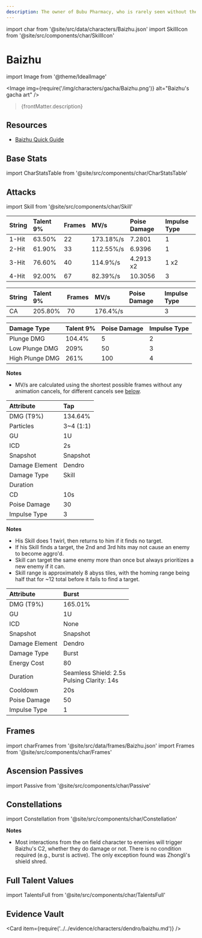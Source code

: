```yaml
---
description: The owner of Bubu Pharmacy, who is rarely seen without the white snake named Changsheng. His medicinal knowledge is encyclopedic, and his personal intrigues subtle.
---
```


import char from '@site/src/data/characters/Baizhu.json'
import SkillIcon from '@site/src/components/char/SkillIcon'

# Baizhu

import Image from '@theme/IdealImage'

<Image img={require('/img/characters/gacha/Baizhu.png')} alt="Baizhu's gacha art" />
<blockquote>{frontMatter.description}</blockquote>


## Resources
<!--
* [Baizhu Mains Discord]()
* [Full Baizhu Written Guide]()-->
* [Baizhu Quick Guide](https://keqingmains.com/q/baizhu-quickguide/)
<!--* [# Minute Video Guide to Baizhu]()
-->

## Base Stats

import CharStatsTable from '@site/src/components/char/CharStatsTable'

<CharStatsTable char={char} />

## Attacks

import Skill from '@site/src/components/char/Skill'

<Tabs queryString="ability">
<TabItem value='na' label='Normal Attacks'>
<SkillIcon char={char} skill='na' />
<div class='talent-columns'>
<Skill char={char} skill='na' sectionFilter='Normal Attack' />

| String | Talent 9% | Frames | MV/s      | Poise Damage | Impulse Type |
| :----- | :-------- | :----- | :-------- | :----------- | :----------- |
| 1-Hit  |  63.50%   |   22   | 173.18%/s |   7.2801     |     1        |
| 2-Hit  |  61.90%   |   33   | 112.55%/s |   6.9396     |     1        |
| 3-Hit  |  76.60%   |   40   | 114.9%/s  |   4.2913 x2  |     1 x2     |
| 4-Hit  |  92.00%   |   67   | 82.39%/s  |   10.3056    |     3        |


</div>
<div class='talent-columns'>
<Skill char={char} skill='na' sectionFilter='Charged Attack' />


| String | Talent 9% | Frames | MV/s     | Poise Damage | Impulse Type |
| :----- | :-------- | :----- | :------- | :----------- | :----------- |
| CA     |  205.80%  |   70   | 176.4%/s |              |      3       |


</div>
<div class='talent-columns'>
<Skill char={char} skill='na' sectionFilter='Plunging Attack' />


| Damage Type     | Talent 9% | Poise Damage | Impulse Type |
| :-------------- | :-------- | :----------- | :----------- |
| Plunge DMG      |  104.4%   |     5        |      2       |
| Low Plunge DMG  |  209%     |     50       |      3       |
| High Plunge DMG |  261%     |    100       |      4       |


</div>

**Notes**

* MV/s are calculated using the shortest possible frames without any animation cancels, for different cancels see [below](#frames).

</TabItem>

<TabItem value='e' label='Skill'>
<SkillIcon char={char} skill='e' />
<div class='talent-columns'>
<Skill char={char} skill='e' />


| Attribute      | Tap       |
| :------------- | :-------- | 
| DMG \(T9%\)    |  134.64%  |           
| Particles      |  3~4 (1:1)|           
| GU             |  1U       |           
| ICD            |  2s       |           
| Snapshot       |  Snapshot |           
| Damage Element |  Dendro   |           
| Damage Type    |  Skill    |           
| Duration       |           |           
| CD             |  10s      |           
| Poise Damage   |  30       |           
| Impulse Type   |  3        |           


</div>

**Notes**

* His Skill does 1 twirl, then returns to him if it finds no target.
* If his Skill finds a target, the 2nd and 3rd hits may not cause an enemy to become aggro'd.
* Skill can target the same enemy more than once but always prioritizes a new enemy if it can.
* Skill range is approximately 8 abyss tiles, with the homing range being half that for ~12 total before it fails to find a target.

</TabItem>

<TabItem value='q' label='Burst'>
<SkillIcon char={char} skill='q' />
<div class='talent-columns'>
<Skill char={char} skill='q'/>


| Attribute         | Burst                                            | 
| :---------------- | :----------------------------------------------- |
| DMG \(T9%\)       |  165.01%	                                       |           
| GU                |  1U                                              |           
| ICD               |  None                                            |           
| Snapshot          |  Snapshot                                        |           
| Damage Element    |  Dendro                                          |           
| Damage Type       |  Burst                                           |           
| Energy Cost       |  80                                              |           
| Duration          |  Seamless Shield: 2.5s <br /> Pulsing Clarity: 14s |           
| Cooldown          |  20s                                             |           
| Poise Damage      |  50                                              |           
| Impulse Type      |  1                                               |           


</div>


</TabItem>
</Tabs>


## Frames

import charFrames from '@site/src/data/frames/Baizhu.json'
import Frames from '@site/src/components/char/Frames'

<Frames data={charFrames} />


## Ascension Passives

import Passive from '@site/src/components/char/Passive'

<Tabs queryString="passive">
<TabItem value='passive' label='Passive'>
<Passive char={char} passive={2} />
</TabItem>

<TabItem value='a1' label='Ascension 1'>
<Passive char={char} passive={0} />
</TabItem>

<TabItem value="a4" label="Ascension 4">
<Passive char={char} passive={1} />
</TabItem>
</Tabs>

## Constellations

import Constellation from '@site/src/components/char/Constellation'

<Tabs queryString="constellation">
<TabItem value='c1' label='C1'>
<Constellation char={char} constellation={1} />
</TabItem>

<TabItem value='c2' label='C2'>
<Constellation char={char} constellation={2} />

**Notes**

* Most interactions from the on field character to enemies will trigger Baizhu's C2, whether they do damage or not. There is no condition required (e.g., burst is active). The only exception found was Zhongli's shield shred.

</TabItem>

<TabItem value='c3' label='C3'>
<Constellation char={char} constellation={3} />
</TabItem>

<TabItem value='c4' label='C4'>
<Constellation char={char} constellation={4} />
</TabItem>

<TabItem value='c5' label='C5'>
<Constellation char={char} constellation={5} />
</TabItem>

<TabItem value='c6' label='C6'>
<Constellation char={char} constellation={6} />
</TabItem>
</Tabs>

## Full Talent Values

import TalentsFull from '@site/src/components/char/TalentsFull'

<TalentsFull char={char}/>

## Evidence Vault

<Card item={require('../../evidence/characters/dendro/baizhu.md')} />
